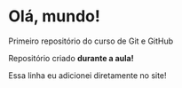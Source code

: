 # Olá, mundo!
Primeiro repositório do curso de Git e GitHub

Repositório criado **durante a aula!**

Essa linha eu adicionei diretamente no site!
